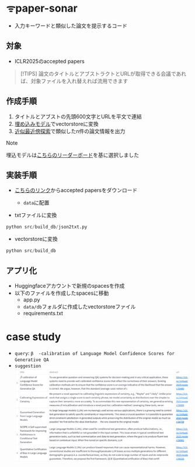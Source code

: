 # ᯤpaper-sonar
- 入力キーワードと類似した論文を提示するコード

## 対象
- ICLR2025のaccepted papers

> [!TIPS]
> 論文のタイトルとアブストラクトとURLが取得できる会議であれば、対象ファイルを入れ替えれば流用できます

## 作成手順
1. タイトルとアブストの先頭600文字とURLを平文で連結
2. [埋め込みモデル](https://huggingface.co/intfloat/multilingual-e5-large-instruct)でvectorstoreに変換
3. [近似最近傍探索](https://github.com/facebookresearch/faiss)で類似したn件の論文情報を出力

> [!NOTE]
> 埋込モデルは[こちらのリーダーボード](https://huggingface.co/spaces/mteb/leaderboard)を基に選択しました

## 実装手順
- [こちらのリンク](https://iclr.cc/Downloads/2025)からaccepted papersをダウンロード
  - `data`に配置

- txtファイルに変換

```python
python src/build_db/json2txt.py
```

- vectorstoreに変換

```python
python src/build_db
```

## アプリ化
- Huggingfaceアカウントで新規のspacesを作成
- 以下のファイルを作成したspacesに移動
  - app.py
  - `data/db`フォルダに作成したvectorstoreファイル
  - requirements.txt

# case study

- `query`: `β  -calibration of Language Model Confidence Scores for Generative QA`
- `suggestion`
![suggestion](./data/img/suggestion.png)
